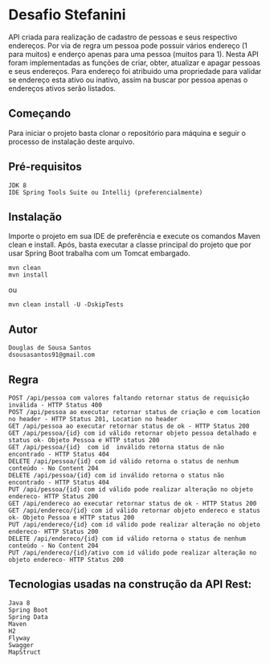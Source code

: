 # Desafio Stefanini

API criada para realização de cadastro de pessoas e seus respectivo endereços. Por via de regra um pessoa pode possuir vários endereço (1 para muitos) e enderço apenas para uma pessoa (muitos para 1). Nesta API foram implementadas as funções de criar, obter, atualizar e apagar pessoas e seus endereços. Para endereço foi atribuido uma propriedade para validar se endereço esta ativo ou inativo, assim na buscar por pessoa apenas o endereços ativos serão listados.

## Começando

Para iniciar o projeto basta clonar o repositório para máquina e seguir o processo de instalação deste arquivo.

## Pré-requisitos
```
JDK 8
IDE Spring Tools Suite ou Intellij (preferencialmente)
```

## Instalação
Importe o projeto em sua IDE de preferência e execute os comandos Maven clean e install. Após, basta executar a classe principal do projeto que por usar Spring Boot trabalha com um Tomcat embargado.
```
mvn clean
mvn install
```
ou
```
mvn clean install -U -DskipTests
```

## Autor
```
Douglas de Sousa Santos 
dsousasantos91@gmail.com 
```

## Regra
```
POST /api/pessoa com valores faltando retornar status de requisição inválida - HTTP Status 400
POST /api/pessoa ao executar retornar status de criação e com location no header - HTTP Status 201, Location no header
GET /api/pessoa ao executar retornar status de ok - HTTP Status 200
GET /api/pessoa/{id} com id válido retornar objeto pessoa detalhado e status ok- Objeto Pessoa e HTTP status 200
GET /api/pessoa/{id}  com id  inválido retorna status de não encontrado - HTTP Status 404
DELETE /api/pessoa/{id} com id válido retorna o status de nenhum conteúdo - No Content 204
DELETE /api/pessoa/{id} com id inválido retorna o status não encontrado - HTTP Status 404
PUT /api/pessoa/{id} com id válido pode realizar alteração no objeto endereco- HTTP Status 200
GET /api/endereco ao executar retornar status de ok - HTTP Status 200
GET /api/endereco/{id} com id válido retornar objeto endereco e status ok- Objeto Pessoa e HTTP status 200
PUT /api/endereco/{id} com id válido pode realizar alteração no objeto endereco- HTTP Status 200
DELETE /api/endereco/{id} com id válido retorna o status de nenhum conteúdo - No Content 204
PUT /api/endereco/{id}/ativo com id válido pode realizar alteração no objeto endereco- HTTP Status 200
```

## Tecnologias usadas na construção da API Rest:
```
Java 8
Spring Boot
Spring Data
Maven
H2
Flyway
Swagger
MapStruct
```
